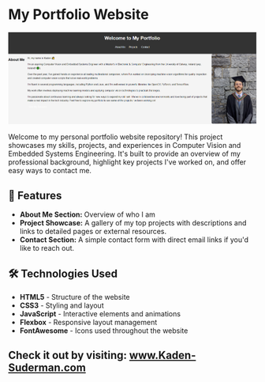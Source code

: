 # My Portfolio Website

![Website Preview](img\website_example.png)

Welcome to my personal portfolio website repository! This project showcases my skills, projects, and experiences in Computer Vision and Embedded Systems Engineering. It's built to provide an overview of my professional background, highlight key projects I've worked on, and offer easy ways to contact me.

## 🚀 Features

- **About Me Section:** Overview of who I am
- **Project Showcase:** A gallery of my top projects with descriptions and links to detailed pages or external resources.
- **Contact Section:** A simple contact form with direct email links if you'd like to reach out.

## 🛠 Technologies Used

- **HTML5** - Structure of the website
- **CSS3** - Styling and layout
- **JavaScript** - Interactive elements and animations
- **Flexbox** - Responsive layout management
- **FontAwesome** - Icons used throughout the website

## Check it out by visiting: www.Kaden-Suderman.com

